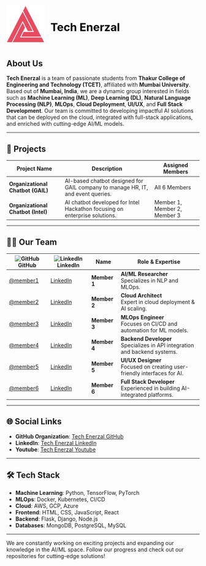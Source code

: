 

<img src="Assets/ENERZAL_LOGO.jpg" alt="Enerzal Logo" style="width: 100px; height: 100px; margin-right: 15px;" align="left"/>  
<h1 style="font-size: 1.8rem; font-weight: bold; color: #000;">Tech Enerzal <br> &nbsp; </h1>

## About Us

**Tech Enerzal** is a team of passionate students from **Thakur College of Engineering and Technology (TCET)**, affiliated with **Mumbai University**. Based out of **Mumbai, India**, we are a dynamic group interested in fields such as **Machine Learning (ML)**, **Deep Learning (DL)**, **Natural Language Processing (NLP)**, **MLOps**, **Cloud Deployment**, **UI/UX**, and **Full Stack Development**. Our team is committed to developing impactful AI solutions that can be deployed on the cloud, integrated with full-stack applications, and enriched with cutting-edge AI/ML models.

---

## 📁 Projects

| **Project Name**                   | **Description**                                                                  | **Assigned Members**                      |
|------------------------------------|---------------------------------------------------------------------------------|--------------------------------------------|
| **Organizational Chatbot (GAIL)**  | AI-based chatbot designed for GAIL company to manage HR, IT, and event queries. | All 6 Members                              |
| **Organizational Chatbot (Intel)** | AI chatbot developed for Intel Hackathon focusing on enterprise solutions.      | Member 1, Member 2, Member 3               |

---

## 🧑‍💻 Our Team

| <img src="https://github.com/favicon.ico" alt="GitHub" width="20"/> **GitHub** | <img src="https://upload.wikimedia.org/wikipedia/commons/c/ca/LinkedIn_logo_initials.png" alt="LinkedIn" width="20"/> **LinkedIn** | **Name**  | **Role & Expertise**               |
|-----------------------------------------|----------------------------------------------|-------------------------|------------------------------------|
| [@member1](https://github.com/member1)  | [LinkedIn](https://linkedin.com/in/member1)  | **Member 1**             | **AI/ML Researcher** <br> Specializes in NLP and MLOps. |
| [@member2](https://github.com/member2)  | [LinkedIn](https://linkedin.com/in/member2)  | **Member 2**             | **Cloud Architect** <br> Expert in cloud deployment & AI scaling. |
| [@member3](https://github.com/member3)  | [LinkedIn](https://linkedin.com/in/member3)  | **Member 3**             | **MLOps Engineer** <br> Focuses on CI/CD and automation for ML models. |
| [@member4](https://github.com/member4)  | [LinkedIn](https://linkedin.com/in/member4)  | **Member 4**             | **Backend Developer** <br> Specializes in API integration and backend systems. |
| [@member5](https://github.com/member5)  | [LinkedIn](https://linkedin.com/in/member5)  | **Member 5**             | **UI/UX Designer** <br> Focused on creating user-friendly interfaces for AI. |
| [@member6](https://github.com/member6)  | [LinkedIn](https://linkedin.com/in/member6)  | **Member 6**             | **Full Stack Developer** <br> Experienced in building AI-integrated platforms. |

---

## 🌐 Social Links

- **GitHub Organization**: [Tech Enerzal GitHub](https://github.com/TechEnerzal)
- **LinkedIn**: [Tech Enerzal LinkedIn](https://linkedin.com/company/techenerzal)
- **Youtube**: [Tech Enerzal Youtube](https://youtube.com/)

---

## 🛠️ Tech Stack

- **Machine Learning**: Python, TensorFlow, PyTorch
- **MLOps**: Docker, Kubernetes, CI/CD
- **Cloud**: AWS, GCP, Azure
- **Frontend**: HTML, CSS, JavaScript, React
- **Backend**: Flask, Django, Node.js
- **Databases**: MongoDB, PostgreSQL, MySQL

---

We are constantly working on exciting projects and expanding our knowledge in the AI/ML space. Follow our progress and check out our repositories for cutting-edge solutions!

